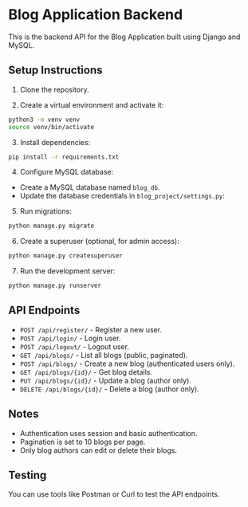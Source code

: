 # Blog Application Backend

This is the backend API for the Blog Application built using Django and MySQL.

## Setup Instructions

1. Clone the repository.

2. Create a virtual environment and activate it:

```bash
python3 -m venv venv
source venv/bin/activate
```

3. Install dependencies:

```bash
pip install -r requirements.txt
```

4. Configure MySQL database:

- Create a MySQL database named `blog_db`.
- Update the database credentials in `blog_project/settings.py`:



5. Run migrations:

```bash
python manage.py migrate
```

6. Create a superuser (optional, for admin access):

```bash
python manage.py createsuperuser
```

7. Run the development server:

```bash
python manage.py runserver
```

## API Endpoints

- `POST /api/register/` - Register a new user.
- `POST /api/login/` - Login user.
- `POST /api/logout/` - Logout user.
- `GET /api/blogs/` - List all blogs (public, paginated).
- `POST /api/blogs/` - Create a new blog (authenticated users only).
- `GET /api/blogs/{id}/` - Get blog details.
- `PUT /api/blogs/{id}/` - Update a blog (author only).
- `DELETE /api/blogs/{id}/` - Delete a blog (author only).

## Notes

- Authentication uses session and basic authentication.
- Pagination is set to 10 blogs per page.
- Only blog authors can edit or delete their blogs.

## Testing

You can use tools like Postman or Curl to test the API endpoints.
